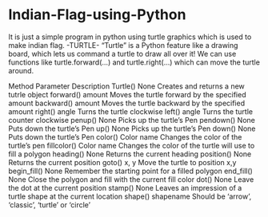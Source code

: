 # Indian-Flag-using-Python
It is just a simple program in python using turtle graphics which is used to make indian flag.
-TURTLE-
“Turtle” is a Python feature like a drawing board, which lets us command a turtle to draw all over it! 
We can use functions like turtle.forward(…) and turtle.right(…) which can move the turtle around.

Method	        Parameter	         Description
Turtle()	      None	             Creates and returns a new tutrle object
forward()	      amount	           Moves the turtle forward by the specified amount
backward()	    amount	           Moves the turtle backward by the specified amount
right()	        angle	             Turns the turtle clockwise
left()	        angle	             Turns the turtle counter clockwise
penup()	        None	             Picks up the turtle’s Pen
pendown() 	    None	             Puts down the turtle’s Pen
up()	          None	             Picks up the turtle’s Pen
down()	        None	             Puts down the turtle’s Pen
color()	        Color name	       Changes the color of the turtle’s pen
fillcolor()	    Color name	       Changes the color of the turtle will use to fill a polygon
heading()	      None	             Returns the current heading
position()	    None	             Returns the current position
goto()	        x, y	             Move the turtle to position x,y
begin_fill()	  None	             Remember the starting point for a filled polygon
end_fill()	    None	             Close the polygon and fill with the current fill color
dot()	          None	             Leave the dot at the current position
stamp()	        None	             Leaves an impression of a turtle shape at the current location
shape()	        shapename	         Should be ‘arrow’, ‘classic’, ‘turtle’ or ‘circle’
